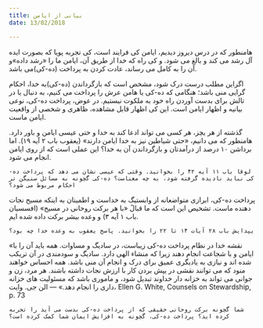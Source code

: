 ```yaml
---
title: بیانی از ایامن
date: 13/02/2018

---
```


هامنطور که در درس دیروز دیدیم، ایامن کی فرایند است، کی تجربه پویا که بصورت ایده آل رشد می کند و بالغ می شود. و کی راه که خدا از طریق آن، ایامن ما را «رشد داده»و آن را به کامل می رساند، عادت کردن به  پرداخت (ده-کی)می باشد. 

اگراین مطلب درست درک شود، مشخص است که بازگرداندن (ده-کی)به خدا، احکام گرایی منی باشد؛ هنگامی که ده-کی یا هامن عرش را پرداخت می کنیم، به دنبال یا در تالش برای بدست آوردن راه خود به ملکوت نیستیم. در عوض، پرداخت ده-کی، نوعی بیانیه و  اظهار ایامن است. این کی اظهار قابل مشاهده، ظاهری و شخصی از واقعیت ایامن ماست. 

گذشته از هر یچز، هر کسی می تواند ادعا کند به خدا و حتی عیسی ایامن و باور دارد. هامنطور که می دانیم، «حتی شیاطین نیز به خدا ایامن دارند» (یعقوب باب ۲ آیه ۱۹). اما برداشن ۱۰ درصد از درآمدتان و بازگرداندن آن به خدا؟ این عملی است که از روی ایامن انجام می شود.

`لوقا باب ١١ آیه ۴۲ را بخوانید. وقتی که عیسی نشان می دهد که پرداخت ده-کی نباید نادیده گرفته شود، به چه معناست؟ ده-کی گچونه به مسائل سنیگن تر احکام مربوط می شود؟`

پرداخت ده-کی، ابرازی متواضعانه از وابستیگ به خداست و اطمینان به اینکه مسیح نجات دهنده ماست. تشخیص این است که ما قبالً «با هر برکت روحانی در مسیح» (افسسیان باب ۱ آیه ۳) و وعده بیشر برکت داده شده ایم.

`یپدایش باب ۲۸ آیات ١۴ تا ۲۲ را بخوانید. پاسخ یعقوب به وعده خدا چه بود؟`

«نقشه خدا در نظام پرداخت ده-کی زیباست، در سادیگ و مساوات.  همه باید آن را با ایامن و با شجاعت انجام دهند زیرا که منشاء الهی دارد. سادیگ و سودمندی در آن تریکب شده اند و نیازی به یادیگری عمیق برای درک و انجام آن منی باشد. همه احساس خواهند منود که می توانند نقشی در یپش بردن کار با ارزش نجات داشته باشند. هر مرد، زن و جوانی می تواند به خزانه دار خداوند تبدیل شود، و ماموری باشد که مسئولیت های خزانه داری را انجام دهد.» — الن جی. وایت، Ellen G. White, Counsels on Stewardship, p. 73

`شما گچونه برکت روحانی حقیقی که از پرداخت ده-کی بدست می آید را تجربه کرده اید؟ پرداخت ده-کی، گچونه به افزایش ایمان شما کمک کرده است؟`